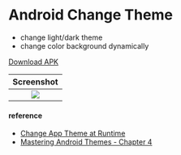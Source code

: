# Android Change Theme #

* change light/dark theme
* change color background dynamically

[Download APK]()

| Screenshot |
| :---: |
| ![](https://lh3.googleusercontent.com/QTNW9Fjx2mUq_yE_vrOO0mCKL0gNDIDgRiFABTzOvMQGjBIxIV5nP3CRhr9eQ7Bkw9BoN-nbT1IjAPTgYGszvpHN3VrPgDhCUsjaf7OnSO-YnuU_ZS1173WepvDn30n2s67LVQB7ro2H4-n25-lzzWjLOsraVLTiNYSZc2ghStiDhIRyl2pjj6aSGXHUAz2E4_mJfYCnARxdDdescjFx3sUnsEMFgzsLutIa2oM3TABEtmXD5mFgW7QPKt8INkfEjbnYE9mymgDPyqKd3n0dwqx64_xEM_42a4e-IyGk44jyQzZ9L6RrRc-x7rck345J4CCc5F0Kxd1rl8GjRc57enrVZZSE_V234hImViwZ8xsVrftE6j4N2yMjz-6hsIG-uNn4rNiNH-v4A4kjq8IFo33yU3kQIQV7GWKnK-17nF9pGx3XFHSkshCT7ZEFePVWR6axcH2pQHkRhNSWqJ-rS7_fxYJYEFA4uK5uGgVGQ_T2lD0PIZj6VrDfZXCj8tA-xaPwGcORYBNkFQfSt9S40F_hMcwMnujDGhjktQes1DdBauCnlUo9IRHwCxWFpRVFvfalVVED-8t0SXJ446qKrXjTs6EOPpyHDRFo17pSRrrOTsnOWwUNblifiVUsEPM=w362-h642-no) |

#### reference ####
* [Change App Theme at Runtime](https://android.jlelse.eu/android-changing-app-theme-at-runtime-ab17d3eb93cc)
* [Mastering Android Themes - Chapter 4](https://medium.com/mindorks/mastering-android-themes-chapter-4-591e03320182)